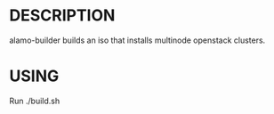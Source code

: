 DESCRIPTION
===========

alamo-builder builds an iso that installs multinode openstack clusters.

USING
=====

Run ./build.sh
